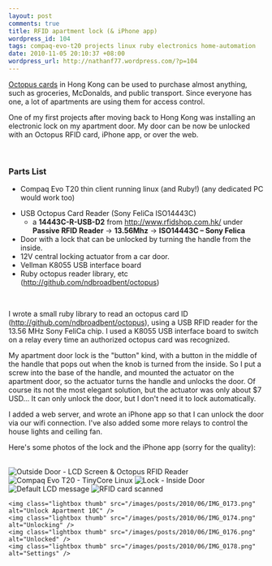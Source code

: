 ```yaml
---
layout: post
comments: true
title: RFID apartment lock (& iPhone app)
wordpress_id: 104
tags: compaq-evo-t20 projects linux ruby electronics home-automation
date: 2010-11-05 20:10:37 +08:00
wordpress_url: http://nathanf77.wordpress.com/?p=104
---
```

[Octopus cards](http://en.wikipedia.org/wiki/Octopus_card) in Hong Kong can be used to purchase almost anything, such as groceries, McDonalds, and public transport. Since everyone has one, a lot of apartments are using them for access control.

One of my first projects after moving back to Hong Kong was installing an electronic lock on my apartment door. My door can be now be unlocked with an Octopus RFID card, iPhone app, or over the web.

<br/>
<h3>Parts List</h3>
<ul>
	<li> Compaq Evo T20 thin client running linux (and Ruby!) (any dedicated PC would work too)</li>
</ul>
<ul>
	<li>USB Octopus Card Reader (Sony FeliCa ISO14443C)
<ul>
	<li>a <strong>14443C-R-USB-D2</strong> from <a href="http://www.rfidshop.com.hk/">http://www.rfidshop.com.hk/</a> under <strong>Passive RFID Reader</strong> → <strong>13.56Mhz</strong> → <strong>ISO14443C – Sony Felica</strong></li>
</ul>
</li>
	<li>Door with a lock that can be unlocked by turning the handle from the inside.</li>
	<li>12V central locking actuator from a car door.</li>
	<li>Vellman K8055 USB interface board</li>
	<li>Ruby octopus reader library, etc (<a href="http://github.com/ndbroadbent/octopus">http://github.com/ndbroadbent/octopus</a>)</li>
</ul>
<br/>

I wrote a small ruby library to read an octopus card ID (<a href="http://github.com/ndbroadbent/octopus">http://github.com/ndbroadbent/octopus</a>), using a USB RFID reader for the 13.56 MHz Sony FeliCa chip. I used a K8055 USB interface board to switch on a relay every time an authorized octopus card was recognized.

My apartment door lock is the "button" kind, with a button in the middle of the handle that pops out when the knob is turned from the inside. So I put a screw into the base of the handle, and mounted the actuator on the apartment door, so the actuator turns the handle and unlocks the door. Of course its not the most elegant solution, but the actuator was only about $7 USD...
It can only unlock the door, but I don't need it to lock automatically.

I added a web server, and wrote an iPhone app so that I can unlock the door via our wifi connection.
I've also added some more relays to control the house lights and ceiling fan.

Here's some photos of the lock and the iPhone app (sorry for the quality):

<br/>

<div class="gallery">
    <img class="lightbox thumb" src="/images/posts/2010/11/outside_door.jpg" alt="Outside Door - LCD Screen &amp; Octopus RFID Reader" />
    <img class="lightbox thumb" src="/images/posts/2010/11/compaq_evo_t20.jpg" alt="Compaq Evo T20 - TinyCore Linux" />
    <img class="lightbox thumb" src="/images/posts/2010/11/inside_door.jpg" alt="Lock - Inside Door" />
    <img class="lightbox thumb" src="/images/posts/2010/11/falt10C-screen.jpg" alt="Default LCD message" />
    <img class="lightbox thumb" src="/images/posts/2010/11/welcome_nathan.jpg" alt="RFID card scanned" />

    <img class="lightbox thumb" src="/images/posts/2010/06/IMG_0173.png" alt="Unlock Apartment 10C" />
    <img class="lightbox thumb" src="/images/posts/2010/06/IMG_0174.png" alt="Unlocking" />
    <img class="lightbox thumb" src="/images/posts/2010/06/IMG_0176.png" alt="Unlocked" />
    <img class="lightbox thumb" src="/images/posts/2010/06/IMG_0178.png" alt="Settings" />
</div>

